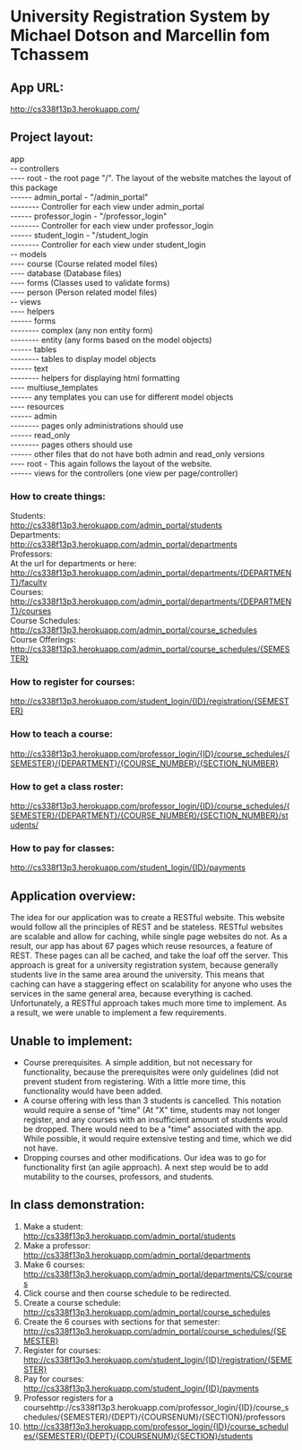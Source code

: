 # University Registration System by Michael Dotson and Marcellin fom Tchassem  

## App URL:  
http://cs338f13p3.herokuapp.com/

## Project layout:
app  
-- controllers  
---- root - the root page "/". The layout of the website matches the layout of
this package  
------ admin_portal - "/admin_portal"  
-------- Controller for each view under admin_portal  
------ professor_login - "/professor_login"  
-------- Controller for each view under professor_login  
------ student_login - "/student_login  
-------- Controller for each view under student_login  
-- models  
---- course (Course related model files)  
---- database (Database files)  
---- forms (Classes used to validate forms)  
---- person (Person related model files)  
-- views  
---- helpers  
------ forms  
-------- complex (any non entity form)  
-------- entity (any forms based on the model objects)  
------ tables  
-------- tables to display model objects  
------ text  
-------- helpers for displaying html formatting  
---- multiuse_templates  
------ any templates you can use for different model objects  
---- resources  
------ admin  
-------- pages only administrations should use  
------ read_only  
-------- pages others should use  
------ other files that do not have both admin and read_only versions  
---- root - This again follows the layout of the website.  
------ views for the controllers (one view per page/controller)  

### How to create things:
Students:  
http://cs338f13p3.herokuapp.com/admin_portal/students  
Departments:  
http://cs338f13p3.herokuapp.com/admin_portal/departments  
Professors:  
At the url for departments or here:  
http://cs338f13p3.herokuapp.com/admin_portal/departments/{DEPARTMENT}/faculty  
Courses:  
http://cs338f13p3.herokuapp.com/admin_portal/departments/{DEPARTMENT}/courses  
Course Schedules:  
http://cs338f13p3.herokuapp.com/admin_portal/course_schedules  
Course Offerings: 
http://cs338f13p3.herokuapp.com/admin_portal/course_schedules/{SEMESTER}  

### How to register for courses:  
http://cs338f13p3.herokuapp.com/student_login/{ID}/registration/{SEMESTER}  

### How to teach a course:  
http://cs338f13p3.herokuapp.com/professor_login/{ID}/course_schedules/{SEMESTER}/{DEPARTMENT}/{COURSE_NUMBER}/{SECTION_NUMBER}  

### How to get a class roster:  
http://cs338f13p3.herokuapp.com/professor_login/{ID}/course_schedules/{SEMESTER}/{DEPARTMENT}/{COURSE_NUMBER}/{SECTION_NUMBER}/students/  

### How to pay for classes: 
http://cs338f13p3.herokuapp.com/student_login/{ID}/payments  

## Application overview:
The idea for our application was to create a RESTful website. This website
would follow all the principles of REST and be stateless. RESTful websites are
scalable and allow for caching, while single page websites do not. As a result,
our app has about 67 pages which reuse resources, a feature of REST. These pages
can all be cached, and take the loaf off the server. This approach is great for 
a university registration system, because generally students live in the same
area around the university. This means that caching can have a staggering
effect on scalability for anyone who uses the services in the same general area,
because everything is cached. Unfortunately, a RESTful approach takes much more 
time to implement. As a result, we were unable to implement a few requirements.

## Unable to implement:
*   Course prerequisites. A simple addition, but not necessary for
functionality, because the prerequisites were only guidelines (did not prevent
student from registering. With a little more time, this functionality would
have been added.  
*   A course offering with less than 3 students is cancelled. This notation
would require a sense of "time" (At "X" time, students may not longer register,
and any courses with an insufficient amount of students would be dropped. There
would need to be a "time" associated with the app. While possible, it would 
require extensive testing and time, which we did not have.  
*   Dropping courses and other modifications. Our idea was to go for 
functionality first (an agile approach). A next step would be to add mutability
to the courses, professors, and students.  

## In class demonstration:
1.   Make a student: http://cs338f13p3.herokuapp.com/admin_portal/students  
2.   Make a professor: http://cs338f13p3.herokuapp.com/admin_portal/departments
3.   Make 6 courses: http://cs338f13p3.herokuapp.com/admin_portal/departments/CS/courses
4.   Click course and then course schedule to be redirected.
5.   Create a course schedule: http://cs338f13p3.herokuapp.com/admin_portal/course_schedules
6.   Create the 6 courses with sections for that semester: http://cs338f13p3.herokuapp.com/admin_portal/course_schedules/{SEMESTER}
7.   Register for courses: http://cs338f13p3.herokuapp.com/student_login/{ID}/registration/{SEMESTER}
8.   Pay for courses: http://cs338f13p3.herokuapp.com/student_login/{ID}/payments
9.   Professor registers for a coursehttp://cs338f13p3.herokuapp.com/professor_login/{ID}/course_schedules/{SEMESTER}/{DEPT}/{COURSENUM}/{SECTION}/professors
10.  http://cs338f13p3.herokuapp.com/professor_login/{ID}/course_schedules/{SEMESTER}/{DEPT}/{COURSENUM}/{SECTION}/students
